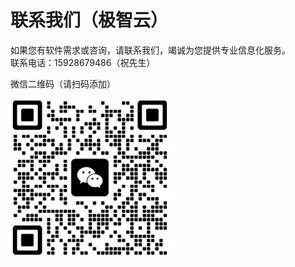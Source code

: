# 联系我们（极智云）
如果您有软件需求或咨询，请联系我们，竭诚为您提供专业信息化服务。<br/>
联系电话：15928679486（祝先生）<br/>

微信二维码（请扫码添加）<br/>

![](./wechat-qrcode-zj.png)